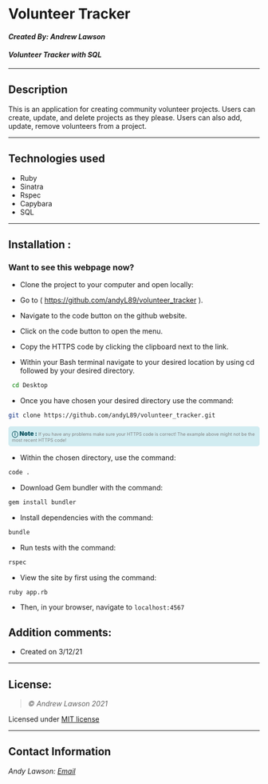 # Volunteer Tracker
#### *Created By: Andrew Lawson*
#### *Volunteer Tracker with SQL*

* * *

## Description
This is an application for creating community volunteer projects. Users can create, update, and delete projects as they please. Users can also add, update, remove volunteers from a project.
* * *

## Technologies used
* Ruby
* Sinatra
* Rspec
* Capybara
* SQL

* * *


## Installation :
### Want to see this webpage now?

* Clone the project to your computer and open locally:

* Go to ( https://github.com/andyL89/volunteer_tracker ).

*  Navigate to the code button on the github website.

* Click on the code button to open the menu.

- Copy the HTTPS code by clicking the clipboard next to the link.

- Within your Bash terminal navigate to your desired location by using cd followed by your desired directory.

```bash
 cd Desktop
```

- Once you have chosen your desired directory use the command:
```bash
git clone https://github.com/andyL89/volunteer_tracker.git
```

<div
  style="
    background-color: #d1ecf1;
    color: grey; padding: 6px;
    font-size: 9px;
    border-radius: 5px;
    border: 1px solid #d4ecf1;
    margin-bottom: 12px"
>
  <span
    style="
      font-size: 12px;
      font-weight: 600;
      color: #0c5460;"
  >
    ⓘ
  </span>
  <span
    style="
      font-size: 12px;
      font-weight: 900;
      color: #0c5460;
      margin-bottom: 24px"
  >
    Note :
  </span>
  If you have any problems make sure your HTTPS code is correct! The example above might not be the most recent HTTPS code!
</div>


* Within the chosen directory, use the command:

``` bash
code .
```

* Download Gem bundler with the command:

``` bash
gem install bundler
```

* Install dependencies with the command:

``` bash
bundle
```

* Run tests with the command:

``` bash
rspec
```

* View the site by first using the command:

``` bash
ruby app.rb
```

* Then, in your browser, navigate to `localhost:4567`

## Addition comments:
* Created on 3/12/21

* * *

## License:
> *&copy; Andrew Lawson 2021*

Licensed under [MIT license](https://mit-license.org/)

* * *

## Contact Information
_Andy Lawson: [Email](alawson89@gmail.com)_